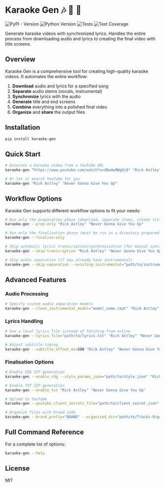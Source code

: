 # Karaoke Gen 🎶 🎥 🚀

![PyPI - Version](https://img.shields.io/pypi/v/karaoke-gen)
![Python Version](https://img.shields.io/badge/python-3.10+-blue)
![Tests](https://github.com/nomadkaraoke/karaoke-gen/workflows/Test%20and%20Publish/badge.svg)
![Test Coverage](https://codecov.io/gh/nomadkaraoke/karaoke-gen/branch/main/graph/badge.svg)

Generate karaoke videos with synchronized lyrics. Handles the entire process from downloading audio and lyrics to creating the final video with title screens.

## Overview

Karaoke Gen is a comprehensive tool for creating high-quality karaoke videos. It automates the entire workflow:

1. **Download** audio and lyrics for a specified song
2. **Separate** audio stems (vocals, instrumental)
3. **Synchronize** lyrics with the audio
4. **Generate** title and end screens
5. **Combine** everything into a polished final video
6. **Organize** and **share** the output files

## Installation

```bash
pip install karaoke-gen
```

## Quick Start

```bash
# Generate a karaoke video from a YouTube URL
karaoke-gen "https://www.youtube.com/watch?v=dQw4w9WgXcQ" "Rick Astley" "Never Gonna Give You Up"

# Or let it search YouTube for you
karaoke-gen "Rick Astley" "Never Gonna Give You Up"
```

## Workflow Options

Karaoke Gen supports different workflow options to fit your needs:

```bash
# Run only the preparation phase (download, separate stems, create title screens)
karaoke-gen --prep-only "Rick Astley" "Never Gonna Give You Up"

# Run only the finalisation phase (must be run in a directory prepared by the prep phase)
karaoke-gen --finalise-only

# Skip automatic lyrics transcription/synchronization (for manual syncing)
karaoke-gen --skip-transcription "Rick Astley" "Never Gonna Give You Up"

# Skip audio separation (if you already have instrumental)
karaoke-gen --skip-separation --existing-instrumental="path/to/instrumental.mp3" "Rick Astley" "Never Gonna Give You Up"
```

## Advanced Features

### Audio Processing

```bash
# Specify custom audio separation models
karaoke-gen --clean_instrumental_model="model_name.ckpt" "Rick Astley" "Never Gonna Give You Up"
```

### Lyrics Handling

```bash
# Use a local lyrics file instead of fetching from online
karaoke-gen --lyrics_file="path/to/lyrics.txt" "Rick Astley" "Never Gonna Give You Up"

# Adjust subtitle timing
karaoke-gen --subtitle_offset_ms=500 "Rick Astley" "Never Gonna Give You Up"
```

### Finalisation Options

```bash
# Enable CDG ZIP generation
karaoke-gen --enable_cdg --style_params_json="path/to/style.json" "Rick Astley" "Never Gonna Give You Up"

# Enable TXT ZIP generation
karaoke-gen --enable_txt "Rick Astley" "Never Gonna Give You Up"

# Upload to YouTube
karaoke-gen --youtube_client_secrets_file="path/to/client_secret.json" --youtube_description_file="path/to/description.txt" "Rick Astley" "Never Gonna Give You Up"

# Organize files with brand code
karaoke-gen --brand_prefix="BRAND" --organised_dir="path/to/Tracks-Organized" "Rick Astley" "Never Gonna Give You Up"
```

## Full Command Reference

For a complete list of options:

```bash
karaoke-gen --help
```

## License

MIT
